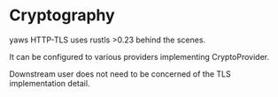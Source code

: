 # Cryptography

yaws HTTP-TLS uses rustls >0.23 behind the scenes.

It can be configured to various providers implementing CryptoProvider.

Downstream user does not need to be concerned of the TLS implementation detail.
